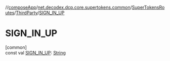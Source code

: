 //[composeApp](../../../../index.md)/[net.decodex.dcp.core.supertokens.common](../../index.md)/[SuperTokensRoutes](../index.md)/[ThirdParty](index.md)/[SIGN_IN_UP](-s-i-g-n_-i-n_-u-p.md)

# SIGN_IN_UP

[common]\
const val [SIGN_IN_UP](-s-i-g-n_-i-n_-u-p.md): [String](https://kotlinlang.org/api/latest/jvm/stdlib/kotlin/-string/index.html)
